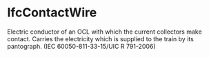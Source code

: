IfcContactWire
==============
Electric conductor of an OCL with which the current collectors make contact.
Carries the electricity which is supplied to the train by its pantograph. (IEC
60050-811-33-15/UIC R 791-2006)



